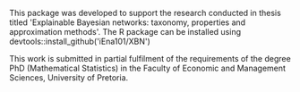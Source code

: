This package was developed to support the research conducted in thesis titled 'Explainable Bayesian networks: taxonomy, properties and approximation methods'. The R package can be installed using devtools::install_github('iEna101/XBN')

This work is submitted in partial fulfilment of the requirements of the degree PhD (Mathematical Statistics) in the Faculty of Economic and Management Sciences, University of Pretoria.
